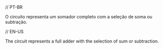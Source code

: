 // PT-BR

O circuito representa um somador completo com a seleção de soma ou subtração.

// EN-US

The circuit represents a full adder with the selection of sum or subtraction.

